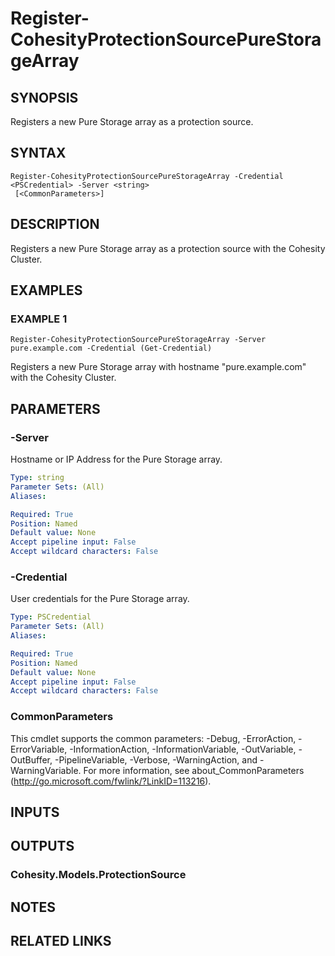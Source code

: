 # Register-CohesityProtectionSourcePureStorageArray

## SYNOPSIS
Registers a new Pure Storage array as a protection source.

## SYNTAX

```
Register-CohesityProtectionSourcePureStorageArray -Credential <PSCredential> -Server <string>
 [<CommonParameters>]
```

## DESCRIPTION
Registers a new Pure Storage array as a protection source with the Cohesity Cluster.

## EXAMPLES

### EXAMPLE 1
```
Register-CohesityProtectionSourcePureStorageArray -Server pure.example.com -Credential (Get-Credential)
```

Registers a new Pure Storage array with hostname "pure.example.com" with the Cohesity Cluster.

## PARAMETERS

### -Server
Hostname or IP Address for the Pure Storage array.

```yaml
Type: string
Parameter Sets: (All)
Aliases:

Required: True
Position: Named
Default value: None
Accept pipeline input: False
Accept wildcard characters: False
```

### -Credential
User credentials for the Pure Storage array.

```yaml
Type: PSCredential
Parameter Sets: (All)
Aliases:

Required: True
Position: Named
Default value: None
Accept pipeline input: False
Accept wildcard characters: False
```

### CommonParameters
This cmdlet supports the common parameters: -Debug, -ErrorAction, -ErrorVariable, -InformationAction, -InformationVariable, -OutVariable, -OutBuffer, -PipelineVariable, -Verbose, -WarningAction, and -WarningVariable.
For more information, see about_CommonParameters (http://go.microsoft.com/fwlink/?LinkID=113216).

## INPUTS

## OUTPUTS

### Cohesity.Models.ProtectionSource
## NOTES

## RELATED LINKS
